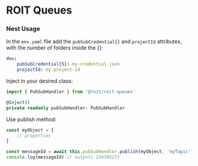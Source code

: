 # ROIT Queues

### Nest Usage

In the `env.yaml` file add the `pubSubCredential{}` and `projectId` attributes, with the number of folders inside the {}:

```yaml
dev:
    pubSubCredential{5}: my-credential.json
    projectId: my-project-id
```

Inject in your desired class:
```typescript
import { PubSubHandler } from '@roit/roit-queues'

@Inject()
private readonly pubSubHandler: PubSubHandler
```

Use publish method:
```typescript
const myObject = {
    // properties
}

const messageId = await this.pubSubHandler.publish(myObject, 'myTopic')
console.log(messageId) // outputs 234786275
```